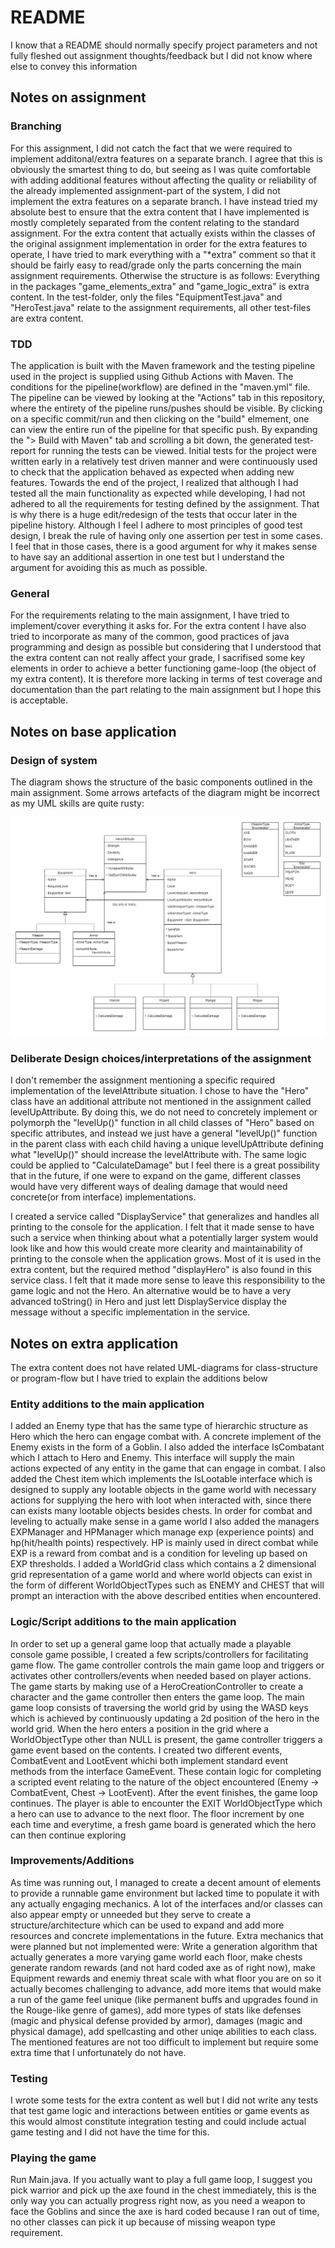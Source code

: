 # README

I know that a README should normally specify project parameters and not fully fleshed out assignment thoughts/feedback but I did not know where else to convey this information

## Notes on assignment
### Branching
For this assignment, I did not catch the fact that we were required to implement additonal/extra features on a separate branch.
I agree that this is obviously the smartest thing to do, but seeing as I was quite comfortable with adding additional features without affecting
the quality or reliability of the already implemented assignment-part of the system, I did not implement the extra features on a separate branch.
I have instead tried my absolute best to ensure that the extra content that I have implemented is mostly completely separated from the content relating to the
standard assignment. For the extra content that actually exists within the classes of the original assignment implementation in order for the extra features
to operate, I have tried to mark everything with a "*extra" comment so that it should be fairly easy to read/grade only the parts concerning the main assignment 
requirements. Otherwise the structure is as follows: Everything in the packages "game_elements_extra" and "game_logic_extra" is extra content. In the test-folder, only the files "EquipmentTest.java" and "HeroTest.java" relate to the assignment requirements, all other test-files are extra content.
### TDD
The application is built with the Maven framework and the testing pipeline used in the project is supplied using Github Actions with Maven.
The conditions for the pipeline(workflow) are defined in the "maven.yml" file. The pipeline can be viewed by looking at the "Actions" tab in this repository,
where the entirety of the pipeline runs/pushes should be visible. By clicking on a specific commit/run and then clicking on the "build" elmement, one can view
the entire run of the pipeline for that specific push. By expanding the "> Build with Maven" tab and scrolling a bit down, the generated test-report for running the tests can be viewed. Initial tests for the project were written early in a relatively test driven manner and were continuously used to check that the application behaved as expected when adding new features. Towards the end of the project, I realized that although I had tested all the main functionality as expected while developing, I had not adhered to all the requirements for testing defined by the assignment. That is why there is a huge edit/redesign of the tests that occur later in the pipeline history. Although I feel I adhere to most principles of good test design, I break the rule of having only one assertion per test in some cases. I feel that in those cases, there is a good argument for why it makes sense to have say an additional assertion in one test but I understand the argument for avoiding this as much as possible.
### General
For the requirements relating to the main assignment, I have tried to implement/cover everything it asks for. For the extra content I have also tried to incorporate as many of the common, good practices of java programming and design as possible but considering that I understood that the extra content can not really affect your grade, I sacrifised some key elements in order to achieve a better functioning game-loop (the object of my extra content). It is therefore more lacking in terms of test coverage and documentation than the part relating to the main assignment but I hope this is acceptable. 

## Notes on base application

### Design of system
The diagram shows the structure of the basic components outlined in the main assignment. Some arrows artefacts of the diagram might be incorrect as my UML skills are quite rusty:

![Alt text](sparse_class_diagram_core_assignment_application.jpg "Class Diagram")

### Deliberate Design choices/interpretations of the assignment
I don't remember the assignment mentioning a specific required implementation of the levelAttribute situation. I chose to have the "Hero" class have an additional attribute not mentioned in the assignment called levelUpAttribute. By doing this, we do not need to concretely implement or polymorph the "levelUp()" function in all child classes of "Hero" based on specific attributes, and instead we just have a general "levelUp()" function in the parent class with each child having a unique levelUpAttribute defining what "levelUp()" should increase the levelAttribute with. The same logic could be applied to "CalculateDamage" but I feel there is a great possibility that in the future, if one were to expand on the game, different classes would have very different ways of dealing damage that would need concrete(or from interface) implementations.

I created a service called "DisplayService" that generalizes and handles all printing to the console for the application. I felt that it made sense to have such a service when thinking about what a potentially larger system would look like and how this would create more clearity and maintainability of printing to the console when the application grows. Most of it is used in the extra content, but the required method "displayHero" is also found in this service class. I felt that it made more sense to leave this responsibility to the game logic and not the Hero. An alternative would be to have a very advanced toString() in Hero and just lett DisplayService display the message without a specific implementation in the service.


## Notes on extra application

The extra content does not have related UML-diagrams for class-structure or program-flow but I have tried to explain the additions below

### Entity additions to the main application
I added an Enemy type that has the same type of hierarchic structure as Hero which the hero can engage combat with. A concrete implement
of the Enemy exists in the form of a Goblin. I also added the interface IsCombatant which I attach to Hero and Enemy. This interface will supply the main actions expected of any entity in the game that can engage in combat. I also added the Chest item which implements the IsLootable interface which is designed to supply any lootable objects in the game world with necessary actions for supplying the hero with loot when interacted with, since there can exists many lootable objects besides chests. In order for combat and leveling to actually make sense in a game world I also added the managers EXPManager and HPManager which manage exp (experience points) and hp(hit/health points) respectively. HP is mainly used in direct combat while EXP is a reward from combat and is a condition for leveling up based on EXP thresholds. I added a WorldGrid class which contains a 2 dimensional grid representation of a game world and where world objects can exist in the form of different WorldObjectTypes such as ENEMY and CHEST that will prompt an interaction with the above described entities when encountered.

### Logic/Script additions to the main application
In order to set up a general game loop that actually made a playable console game possible, I created a few scripts/controllers for facilitating game flow. The game controller controls the main game loop and triggers or activates other controllers/events when needed based on player actions. The game starts by making use of a HeroCreationController to create a character and the game controller then enters the game loop. The main game loop consists of traversing the world grid by using the WASD keys which is achieved by continuously updating a 2d position of the hero in the world grid. When the hero enters a position in the grid where a WorldObjectType other than NULL is present, the game controller triggers a game event based on the contents. I created two different events, CombatEvent and LootEvent whichi both implement standard event methods from the interface GameEvent. These contain logic for completing a scripted event relating to the nature of the object encountered (Enemy -> CombatEvent, Chest -> LootEvent). After the event finishes, the game loop continues. The player is able to encounter the EXIT WorldObjectType which a hero can use to advance to the next floor. The floor increment by one each time and everytime, a fresh game board is generated which the hero can then continue exploring

### Improvements/Additions
As time was running out, I managed to create a decent amount of elements to provide a runnable game environment but lacked time to populate it with any actually engaging mechanics. A lot of the interfaces and/or classes can also appear empty or unneeded but they serve to create a structure/architecture which can be used to expand and add more resources and concrete implementations in the future. Extra mechanics that were planned but not implemented were: Write a generation algorithm that actually generates a more varying game world each floor, make chests generate random rewards (and not hard coded axe as of right now), make Equipment rewards and enemiy threat scale with what floor you are on so it actually becomes challenging to advance, add more items that would make a run of the game feel unique (like permanent buffs and upgrades found in the Rouge-like genre of games), add more types of stats like defenses (magic and physical defense provided by armor), damages (magic and physical damage), add spellcasting and other uniqe abilities to each class. The mentioned features are not too difficult to implement but require some extra time that I unfortunately do not have.

### Testing
I wrote some tests for the extra content as well but I did not write any tests that test game logic and interactions between entities or game events as this would almost constitute integration testing and could include actual game testing and I did not have the time for this.

### Playing the game
Run Main.java. If you actually want to play a full game loop, I suggest you pick warrior and pick up the axe found in the chest immediately, this is the only way you can actually progress right now, as you need a weapon to face the Goblins and since the axe is hard coded because I ran out of time, no other classes can pick it up because of missing weapon type requirement.

